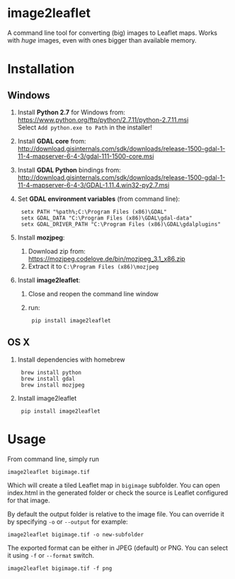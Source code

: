# image2leaflet

A command line tool for converting (big) images to Leaflet maps. Works with _huge_ images, even with ones bigger than available memory.


# Installation

## Windows

1. Install **Python 2.7** for Windows from:  
https://www.python.org/ftp/python/2.7.11/python-2.7.11.msi  
Select `Add python.exe to Path` in the installer!  

1. Install **GDAL core** from:  
http://download.gisinternals.com/sdk/downloads/release-1500-gdal-1-11-4-mapserver-6-4-3/gdal-111-1500-core.msi

1. Install **GDAL Python** bindings from:  
http://download.gisinternals.com/sdk/downloads/release-1500-gdal-1-11-4-mapserver-6-4-3/GDAL-1.11.4.win32-py2.7.msi

1. Set **GDAL environment variables** (from command line):
 
        setx PATH "%path%;C:\Program Files (x86)\GDAL"
        setx GDAL_DATA "C:\Program Files (x86)\GDAL\gdal-data"
        setx GDAL_DRIVER_PATH "C:\Program Files (x86)\GDAL\gdalplugins"
  
1. Install **mozjpeg**:
    1. Download zip from: https://mozjpeg.codelove.de/bin/mozjpeg_3.1_x86.zip
    2. Extract it to `C:\Program Files (x86)\mozjpeg`

    
1. Install **image2leaflet**:

    1. Close and reopen the command line window
    2. run: 
        
            pip install image2leaflet
         
    
## OS X

1. Install dependencies with homebrew

        brew install python
        brew install gdal
        brew install mozjpeg
    
2. Install image2leaflet

        pip install image2leaflet
 
     
 
            
# Usage

From command line, simply run

    image2leaflet bigimage.tif
    
Which will create a tiled Leaflet map in `bigimage` subfolder. You can open index.html in the generated folder or check the source is Leaflet configured for that image.
   
By default the output folder is relative to the image file. You can override it by specifying `-o` or `--output` for example:

    image2leaflet bigimage.tif -o new-subfolder
    
The exported format can be either in JPEG (default) or PNG. You can select it using `-f` or `--format` switch.

    image2leaflet bigimage.tif -f png
    
 

